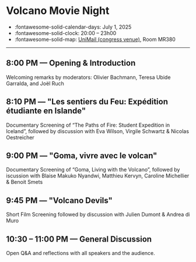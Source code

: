 
# Volcano Movie Night

- :fontawesome-solid-calendar-days: July 1, 2025
- :fontawesome-solid-clock: 20:00 – 23h00
- :fontawesome-solid-map: [UniMail (congress venue)](https://maps.app.goo.gl/uksXmZmqXUm5Qwqc9), Room MR380

--- 

## 8:00 PM — Opening & Introduction

Welcoming remarks by moderators: Olivier Bachmann, Teresa Ubide Garralda, and Joël Ruch

## 8:10 PM — **"Les sentiers du Feu: Expédition étudiante en Islande"**

Documentary Screening of “The Paths of Fire: Student Expedition in Iceland”, followed by discussion with Eva Wilson, Virgile Schwartz & Nicolas Oestreicher

## 9:00 PM — **"Goma, vivre avec le volcan"**
 
Documentary Screening of “Goma, Living with the Volcano”, followed by iscussion with Blaise Makuko Nyandwi, Matthieu Kervyn, Caroline Michellier & Benoit Smets

## 9:45 PM — **"Volcano Devils"**

Short Film Screening followed by discussion with Julien Dumont & Andrea di Muro

## 10:30 – 11:00 PM — General Discussion

Open Q&A and reflections with all speakers and the audience.